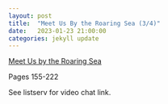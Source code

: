 ```yaml
---
layout: post
title:  "Meet Us By the Roaring Sea (3/4)"
date:   2023-01-23 21:00:00
categories: jekyll update
---
```


[Meet Us by the Roaring Sea](https://bookshop.org/p/books/meet-us-by-the-roaring-sea-akil-kumarasamy/18222498?aid=13448&ean=9780374177706&listref=civic-tech-book-club-reading-list)

Pages 155-222

See listserv for video chat link. 
